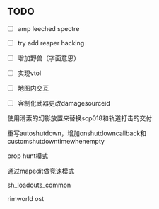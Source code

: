 ## TODO

- [ ] amp leeched spectre

- [ ] try add reaper hacking

- [ ] 增加野兽（字面意思）

- [ ] 实现vtol

- [ ] 地图内交互

- [ ] 客制化武器更改damagesourceid

使用滑索的幻影放置来替换scp018和轨道打击的交付

重写autoshutdown，增加onshutdowncallback和customshutdowntimewhenempty

prop hunt模式

通过mapedit做竞速模式

sh_loadouts_common


rimworld ost